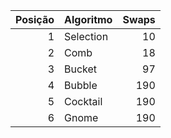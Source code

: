 |   Posição | Algoritmo   |   Swaps |
|----------:|:------------|--------:|
|         1 | Selection   |      10 |
|         2 | Comb        |      18 |
|         3 | Bucket      |      97 |
|         4 | Bubble      |     190 |
|         5 | Cocktail    |     190 |
|         6 | Gnome       |     190 |